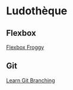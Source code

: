 # Ludothèque

## Flexbox
[Flexbox Froggy](http://flexboxfroggy.com/)

## Git
[Learn Git Branching](http://pcottle.github.io/learnGitBranching/)
